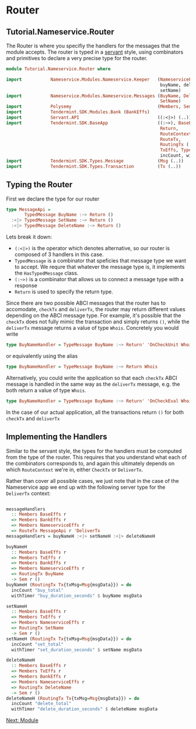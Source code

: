 
# Router

## Tutorial.Nameservice.Router

The Router is where you specifiy the handlers for the messages that the module accepts. The router is typed in a [servant](https://hackage.haskell.org/package/servant) style, using combinators and primitives to declare a very precise type for the router.

~~~ haskell
module Tutorial.Nameservice.Router where

import           Nameservice.Modules.Nameservice.Keeper   (NameserviceEffs,
                                                           buyName, deleteName,
                                                           setName)
import           Nameservice.Modules.Nameservice.Messages (BuyName, DeleteName,
                                                           SetName)
import           Polysemy                                 (Members, Sem)
import           Tendermint.SDK.Modules.Bank (BankEffs)
import           Servant.API                              ((:<|>) (..))
import           Tendermint.SDK.BaseApp                   ((:~>), BaseEffs,
                                                           Return,
                                                           RouteContext (..),
                                                           RouteTx,
                                                           RoutingTx (..),
                                                           TxEffs, TypedMessage,
                                                           incCount, withTimer)
import           Tendermint.SDK.Types.Message             (Msg (..))
import           Tendermint.SDK.Types.Transaction         (Tx (..))

~~~

## Typing the Router

First we declare the type for our router

~~~ haskell
type MessageApi =
       TypedMessage BuyName :~> Return ()
  :<|> TypedMessage SetName :~> Return ()
  :<|> TypedMessage DeleteName :~> Return ()
~~~

Lets break it down:

- `(:<|>)` is the operator which denotes alternative, so our router is composed of 3 handlers in this case. 
- `TypedMessage` is a combinator that speficies that message type we want to accept. We requre that whatever the message type is, it implements the `HasTypedMessage` class.
- `(:~>)` is a combinator that allows us to connect a message type with a response
- `Return` is used to specify the return type. 

Since there are two possible ABCI messages that the router has to accomodate, `checkTx` and `deliverTx`, the router may return different values depending on the ABCI message type. For example, it's possible that the `checkTx` does not fully mimic the transaction and simply returns `()`, while the `deliverTx` message returns a value of type `Whois`. Concretely you would write

~~~ haskell ignore
type BuyNameHandler = TypeMessage BuyName :~> Return' 'OnCheckUnit Whois
~~~

or equivalently using the alias

~~~ haskell ignore
type BuyNameHandler = TypeMessage BuyName :~> Return Whois
~~~

 Alternatively, you could write the application so that each `checkTx` ABCI message is handled in the same way as the `deliverTx` message, e.g. the both return a value of type `Whois`.

~~~ haskell ignore
type BuyNameHandler = TypeMessage BuyName :~> Return' 'OnCheckEval Whois
~~~


In the case of our actual application, all the transactions return `()` for both `checkTx` and `deliverTx`

## Implementing the Handlers

Similar to the servant style, the types for the handlers must be computed from the type of the router. This requires that you understand what each of the combinators corresponds to, and again this ultimately depends on which `RouteContext` we're in, either `CheckTx` or `DeliverTx`. 

Rather than cover all possible cases, we just note that in the case of the Nameservice app we end up with the following server type for the `DeliverTx` context:

~~~ haskell

messageHandlers
  :: Members BaseEffs r
  => Members BankEffs r
  => Members NameserviceEffs r
  => RouteTx MessageApi r 'DeliverTx
messageHandlers = buyNameH :<|> setNameH :<|> deleteNameH

buyNameH
  :: Members BaseEffs r
  => Members TxEffs r
  => Members BankEffs r
  => Members NameserviceEffs r
  => RoutingTx BuyName
  -> Sem r ()
buyNameH (RoutingTx Tx{txMsg=Msg{msgData}}) = do
  incCount "buy_total"
  withTimer "buy_duration_seconds" $ buyName msgData

setNameH
  :: Members BaseEffs r
  => Members TxEffs r
  => Members NameserviceEffs r
  => RoutingTx SetName
  -> Sem r ()
setNameH (RoutingTx Tx{txMsg=Msg{msgData}}) = do
  incCount "set_total"
  withTimer "set_duration_seconds" $ setName msgData

deleteNameH
  :: Members BaseEffs r
  => Members TxEffs r
  => Members BankEffs r
  => Members NameserviceEffs r
  => RoutingTx DeleteName
  -> Sem r ()
deleteNameH (RoutingTx Tx{txMsg=Msg{msgData}}) = do
  incCount "delete_total"
  withTimer "delete_duration_seconds" $ deleteName msgData

  ~~~


[Next: Module](Module.md)